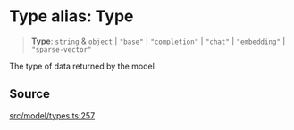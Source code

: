 # Type alias: Type

> **Type**: `string` & `object` \| `"base"` \| `"completion"` \| `"chat"` \| `"embedding"` \| `"sparse-vector"`

The type of data returned by the model

## Source

[src/model/types.ts:257](https://github.com/dexaai/llm-tools/blob/2a387dc/src/model/types.ts#L257)
